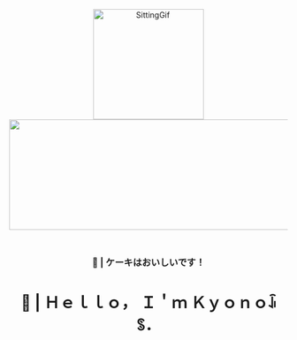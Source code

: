 <div align="center">
    <img height="200" width="200" src="https://d9jhi50qo719s.cloudfront.net/7ap/samples/iir_800.gif?230809025525" alt="SittingGif">
    <img src="https://images.cooltext.com/5709356.png" height="200px" width="600px">
</div>

<br>

## 

<div align="center">
    <h3>🧁 | ケーキはおいしいです！</h3>
</div>


## 
<div align="Center">
<h1>👋 | Ｈｅｌｌｏ， Ｉ＇ｍ Ｋｙｏｎｏꀭꌗ．</h1>
</div>
